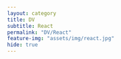 ```yaml
---
layout: category
title: DV
subtitle: React
permalink: "DV/React"
feature-img: "assets/img/react.jpg"
hide: true
---
```


